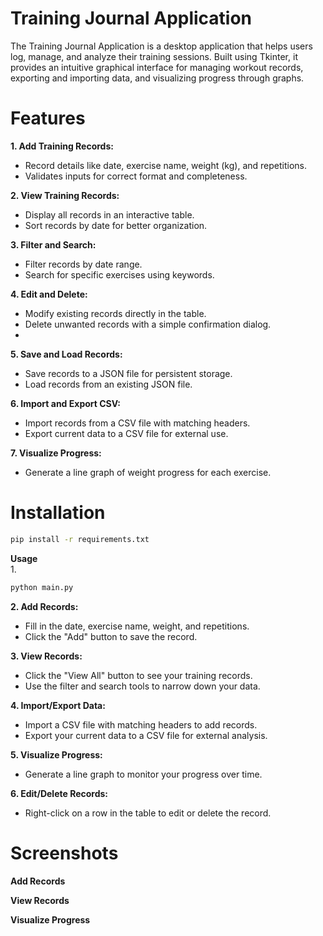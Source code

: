 # Training Journal Application<br>
The Training Journal Application is a desktop application that helps users log, manage, and analyze their training sessions. Built using Tkinter, it provides an intuitive graphical interface for managing workout records, exporting and importing data, and visualizing progress through graphs.<br>

# Features<br>
**1. Add Training Records:**
* Record details like date, exercise name, weight (kg), and repetitions.<br>
* Validates inputs for correct format and completeness.<br>

**2. View Training Records:**
* Display all records in an interactive table.
* Sort records by date for better organization.

**3. Filter and Search:**
* Filter records by date range.
* Search for specific exercises using keywords.

**4. Edit and Delete:**
* Modify existing records directly in the table.
* Delete unwanted records with a simple confirmation dialog.
* 
**5. Save and Load Records:**
* Save records to a JSON file for persistent storage.
* Load records from an existing JSON file.

**6. Import and Export CSV:**
* Import records from a CSV file with matching headers.
* Export current data to a CSV file for external use.

**7. Visualize Progress:**
* Generate a line graph of weight progress for each exercise.

# Installation
```bash
pip install -r requirements.txt
```
**Usage**<br>
1.
```bash
python main.py
```

**2. Add Records:**<br>
* Fill in the date, exercise name, weight, and repetitions.
* Click the "Add" button to save the record.

**3. View Records:**<br>
* Click the "View All" button to see your training records.
* Use the filter and search tools to narrow down your data.

**4. Import/Export Data:**<br>
* Import a CSV file with matching headers to add records.
* Export your current data to a CSV file for external analysis.

**5. Visualize Progress:**<br>
* Generate a line graph to monitor your progress over time.

**6. Edit/Delete Records:**<br>
* Right-click on a row in the table to edit or delete the record.

# Screenshots
**Add Records**

**View Records**

**Visualize Progress**
